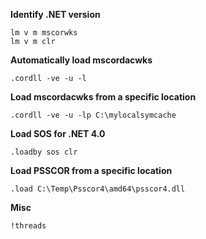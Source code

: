 **Identify .NET version**

	lm v m mscorwks
	lm v m clr

**Automatically load mscordacwks**

	.cordll -ve -u -l


**Load mscordacwks from a specific location**

    .cordll -ve -u -lp C:\mylocalsymcache

**Load SOS for .NET 4.0**

    .loadby sos clr

**Load PSSCOR from a specific location**

    .load C:\Temp\Psscor4\amd64\psscor4.dll

**Misc**

	!threads
